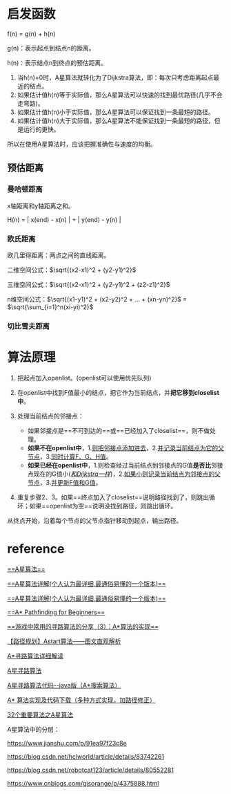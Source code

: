 # 启发函数

f(n) = g(n) + h(n)

g(n)：表示起点到结点n的距离。

h(n)：表示结点n到终点的预估距离。

1. 当h(n)=0时，A星算法就转化为了Dijkstra算法，即：每次只考虑距离起点最近的结点。
2. 如果估计值h(n)等于实际值，那么A星算法可以快速的找到最优路径(几乎不会走弯路)。
3. 如果估计值h(n)小于实际值，那么A星算法可以保证找到一条最短的路径。
4. 如果估计值h(n)大于实际值，那么A星算法不能保证找到一条最短的路径，但是运行的更快。

所以在使用A星算法时，应该把握准确性与速度的均衡。



## 预估距离

### 曼哈顿距离

x轴距离和y轴距离之和。

H(n) = | x(end) - x(n) | + | y(end) - y(n) |

### 欧氏距离

欧几里得距离：两点之间的直线距离。

二维空间公式：$\sqrt{(x2-x1)^2 + (y2-y1)^2}$

三维空间公式：$\sqrt{(x2-x1)^2 + (y2-y1)^2 + (z2-z1)^2}$

n维空间公式：$\sqrt{(x1-y1)^2 + (x2-y2)^2 + ... + (xn-yn)^2}$ = $\sqrt{\sum_{i=1}^n(xi-yi)^2}$



### 切比雪夫距离



# 算法原理

1. 把起点加入openlist。(openlist可以使用优先队列)
2. 在openlist中找到F值最小的结点，把它作为当前结点，并**把它移到closelist中**。
3. 处理当前结点的邻接点： 
   - 如果邻接点是==不可到达的==或==已经加入了closelist==，则不做处理。
   - **如果不在openlist中**，1.<u>则把邻接点添加进去</u>，2.<u>并记录当前结点为它的父节点</u>，3.<u>同时计算F、G、H值</u>。
   - **如果已经在openlist中**，1.则检查经过当前结点到邻接点的G值**是否比**邻接点现在的G值小(<u>*和Dijkstra一样*</u>)，2.<u>如果小则记录当前结点为邻接点的父节点</u>，3.<u>并更新F值和G值</u>。

4. 重复步骤2、3。如果==终点加入了closelist==说明路径找到了，则跳出循环；如果==openlist为空==说明没找到路径，则跳出循环。

从终点开始，沿着每个节点的父节点指针移动到起点，输出路径。



# reference

[==A星算法==](https://www.cnblogs.com/Cratial-fighting/p/4646577.html)

[==A星算法详解(个人认为最详细,最通俗易懂的一个版本)==](https://blog.csdn.net/hitwhylz/article/details/23089415)

[==A星算法详解(个人认为最详细,最通俗易懂的一个版本)==](https://zhuanlan.zhihu.com/p/225466669)

[==A* Pathfinding for Beginners==](https://www.gamedev.net/reference/articles/article2003.asp)

[==游戏中常用的寻路算法的分享（3）：A*算法的实现==](https://www.gameres.com/486993.html)

[【路径规划】Astart算法——图文直观解析](https://blog.csdn.net/weixin_41069437/article/details/106751806)

[A*寻路算法详细解读 ](https://www.cnblogs.com/iwiniwin/p/10793654.html)

[A星寻路算法](https://www.jianshu.com/p/65282bd32391)

[A星寻路算法代码--java版（A*搜索算法）](https://www.jianshu.com/p/571b20f61978)

[A* 算法实现及代码下载（多种方式实现，加路径修正）](https://blog.csdn.net/lmnxjf/article/details/8917679)

[32个重要算法之A星算法](http://blog.chinaunix.net/uid-28311809-id-3890698.html)

A星算法中的分层：

https://www.jianshu.com/p/91ea97f23c8e

https://blog.csdn.net/hclworld/article/details/83742261

https://blog.csdn.net/robotcat123/article/details/80552281

https://www.cnblogs.com/gisorange/p/4375888.html



